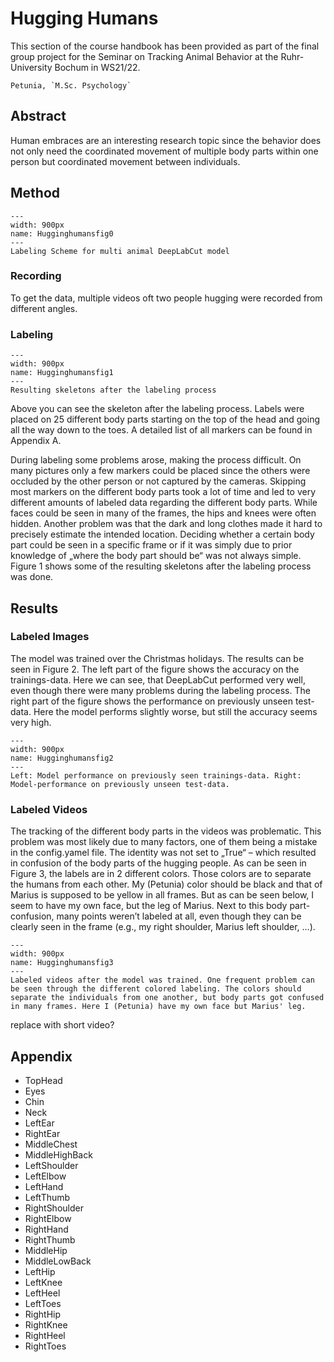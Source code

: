 # Hugging Humans

This section of the course handbook has been provided as part of the final group project for the Seminar on Tracking Animal Behavior at the Ruhr-University Bochum in WS21/22.

```{admonition} Project Authors
Petunia, `M.Sc. Psychology`
```

## Abstract

Human embraces are an interesting research topic since the behavior does not only need the coordinated movement of multiple body parts within one person but coordinated movement between individuals.

## Method

```{figure} content/Hugginghumansfig0.svg
---
width: 900px
name: Hugginghumansfig0
---
Labeling Scheme for multi animal DeepLabCut model
```

### Recording

To get the data, multiple videos oft two people hugging were recorded from different angles.

### Labeling

```{figure} content/Hugginghumansfig1.svg
---
width: 900px
name: Hugginghumansfig1
---
Resulting skeletons after the labeling process
```

Above you can see the skeleton after the labeling process. Labels were placed on 25 different body parts starting on the top of the head and going all the way down to the toes. A detailed list of all markers can be found in Appendix A.

During labeling some problems arose, making the process difficult. On many pictures only a few markers could be placed since the others were occluded by the other person or not captured by the cameras. Skipping most markers on the different body parts took a lot of time and led to very different amounts of labeled data regarding the different body parts. While faces could be seen in many of the frames, the hips and knees were often hidden. Another problem was that the dark and long clothes made it hard to precisely estimate the intended location. Deciding whether a certain body part could be seen in a specific frame or if it was simply due to prior knowledge of „where the body part should be“ was not always simple. Figure 1 shows some of the resulting skeletons after the labeling process was done.

## Results

### Labeled Images

The model was trained over the Christmas holidays. The results can be seen in Figure 2. The left part of the figure shows the accuracy on the trainings-data. Here we can see, that DeepLabCut performed very well, even though there were many problems during the labeling process. The right part of the figure shows the performance on previously unseen test-data. Here the model performs slightly worse, but still the accuracy seems very high.

```{figure} content/Hugginghumansfig2.svg
---
width: 900px
name: Hugginghumansfig2
---
Left: Model performance on previously seen trainings-data. Right: Model-performance on previously unseen test-data.
```

### Labeled Videos

The tracking of the different body parts in the videos was problematic. This problem was most likely due to many factors, one of them being a mistake in the config.yamel file. The identity was not set to „True“ – which resulted in confusion of the body parts of the hugging people. As can be seen in Figure 3, the labels are in 2 different colors. Those colors are to separate the humans from each other. My (Petunia) color should be black and that of Marius is supposed to be yellow in all frames. But as can be seen below, I seem to have my own face, but the leg of Marius. Next to this body part-confusion, many points weren’t labeled at all, even though they can be clearly seen in the frame (e.g., my right shoulder, Marius left shoulder, …).

```{figure} content/Hugginghumansfig3.svg
---
width: 900px
name: Hugginghumansfig3
---
Labeled videos after the model was trained. One frequent problem can be seen through the different colored labeling. The colors should separate the individuals from one another, but body parts got confused in many frames. Here I (Petunia) have my own face but Marius' leg. 
```

replace with short video?

## Appendix

- TopHead
- Eyes
- Chin
- Neck
- LeftEar
- RightEar
- MiddleChest
- MiddleHighBack
- LeftShoulder
- LeftElbow
- LeftHand
- LeftThumb
- RightShoulder
- RightElbow
- RightHand
- RightThumb
- MiddleHip
- MiddleLowBack
- LeftHip
- LeftKnee
- LeftHeel
- LeftToes
- RightHip
- RightKnee
- RightHeel
- RightToes
